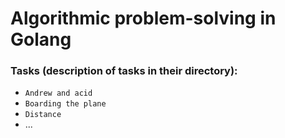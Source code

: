 # Algorithmic problem-solving in Golang

### Tasks (description of tasks in their directory):
* `Andrew and acid`
* `Boarding the plane`
* `Distance`  
* ...